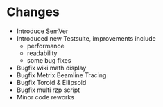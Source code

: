 # Changes

- Introduce SemVer
- Introduced new Testsuite, improvements include
    - performance
    - readability
    - some bug fixes
- Bugfix wiki math display
- Bugfix Metrix Beamline Tracing
- Bugfix Toroid & Ellipsoid
- Bugfix multi rzp script
- Minor code reworks
